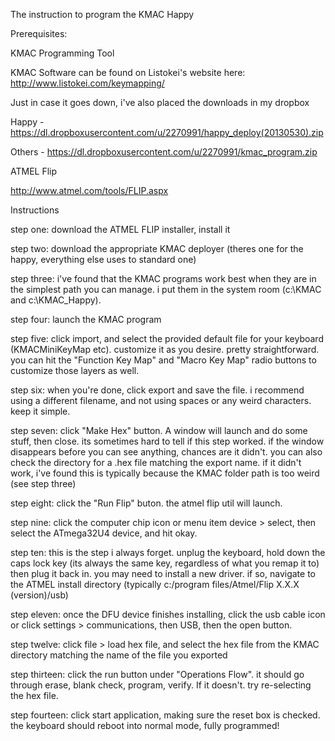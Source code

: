 The instruction to program the KMAC Happy


Prerequisites: 

KMAC Programming Tool

KMAC Software can be found on Listokei's website here: http://www.listokei.com/keymapping/

Just in case it goes down, i've also placed the downloads in my dropbox

Happy - https://dl.dropboxusercontent.com/u/2270991/happy_deploy(20130530).zip

Others - https://dl.dropboxusercontent.com/u/2270991/kmac_program.zip

ATMEL Flip

http://www.atmel.com/tools/FLIP.aspx


Instructions

step one: download the ATMEL FLIP installer, install it

step two: download the appropriate KMAC deployer (theres one for the happy, everything else uses to standard one)

step three: i've found that the KMAC programs work best when they are in the simplest path you can manage. i put them in the system room (c:\KMAC and c:\KMAC_Happy). 

step four: launch the KMAC program

step five: click import, and select the provided default file for your keyboard (KMACMiniKeyMap etc). customize it as you desire. pretty straightforward. you can hit the "Function Key Map" and "Macro Key Map" radio buttons to customize those layers as well.

step six: when you're done, click export and save the file. i recommend using a different filename, and not using spaces or any weird characters. keep it simple. 

step seven: click "Make Hex" button. A window will launch and do some stuff, then close. its sometimes hard to tell if this step worked. if the window disappears before you can see anything, chances are it didn't. you can also check the directory for a .hex file matching the export name. if it didn't work, i've found this is typically because the KMAC folder path is too weird (see step three)

step eight: click the "Run Flip" buton. the atmel flip util will launch. 

step nine: click the computer chip icon or menu item device > select, then select the ATmega32U4 device, and hit okay. 

step ten: this is the step i always forget. unplug the keyboard, hold down the caps lock key (its always the same key, regardless of what you remap it to) then plug it back in. you may need to install a new driver. if so, navigate to the ATMEL install directory (typically c:/program files/Atmel/Flip X.X.X (version)/usb)

step eleven: once the DFU device finishes installing, click the usb cable icon or click settings > communications, then USB, then the open button. 

step twelve: click file > load hex file, and select the hex file from the KMAC directory matching the name of the file you exported

step thirteen: click the run button under "Operations Flow". it should go through erase, blank check, program, verify. If it doesn't. try re-selecting the hex file. 

step fourteen: click start application, making sure the reset box is checked. the keyboard should reboot into normal mode, fully programmed!

